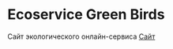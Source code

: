 # Ecoservice Green Birds
Сайт экологического онлайн-сервиса
[Сайт](https://ecoservice-nine.vercel.app/)
